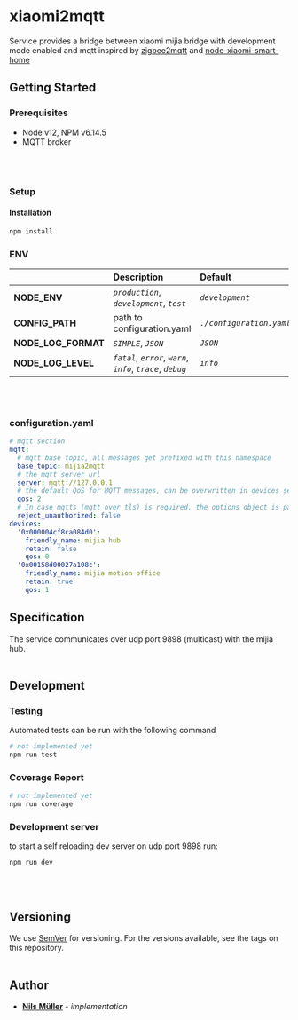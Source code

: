 # xiaomi2mqtt
Service provides a bridge between xiaomi mijia bridge with development mode enabled and mqtt
inspired by [zigbee2mqtt](https://www.zigbee2mqtt.io/) and [node-xiaomi-smart-home](https://github.com/quibusus/node-xiaomi-smart-home)

## Getting Started

### Prerequisites
- Node v12, NPM v6.14.5
- MQTT broker
<br>
<br>

### Setup

#### Installation
```bash
npm install
```


### ENV

|    | Description | Default |
|:---|:------------|:--------|
| **NODE_ENV** | _`production`_, _`development`_, _`test`_ | _`development`_ |
| **CONFIG_PATH** | path to configuration.yaml | _`./configuration.yaml`_ |
| **NODE_LOG_FORMAT** | _`SIMPLE`_, _`JSON`_ | _`JSON`_ |
| **NODE_LOG_LEVEL** | _`fatal`_,  _`error`_, _`warn`_, _`info`_, _`trace`_, _`debug`_ | _`info`_ |

<br>
<br>

### configuration.yaml
```yaml
# mqtt section
mqtt:
  # mqtt base topic, all messages get prefixed with this namespace
  base_topic: mijia2mqtt
  # the mqtt server url
  server: mqtt://127.0.0.1
  # the default QoS for MQTT messages, can be overwritten in devices section, default is 0
  qos: 2
  # In case mqtts (mqtt over tls) is required, the options object is passed through to tls.connect(). If you are using a self-signed certificate, pass the rejectUnauthorized: false option. 
  reject_unauthorized: false
devices:
  '0x000004cf8ca084d0':
    friendly_name: mijia hub
    retain: false
    qos: 0
  '0x00158d00027a108c':
    friendly_name: mijia motion office
    retain: true
    qos: 1

```

## Specification
The service communicates over udp port 9898 (multicast) with the mijia hub.
<br>
<br>

## Development

### Testing
Automated tests can be run with the following command
```bash
# not implemented yet
npm run test
```

### Coverage Report
```bash
# not implemented yet
npm run coverage
```


### Development server
to start a self reloading dev server on udp port 9898 run:
```bash
npm run dev
```
<br>
<br>


## Versioning

We use [SemVer](http://semver.org/) for versioning. For the versions available, see the tags on this repository.
<br>
<br>

## Author
* **[Nils Müller](mailto:nils@mueller.name)** - *implementation*
